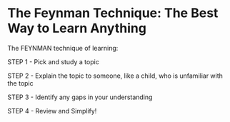 # The Feynman Technique: The Best Way to Learn Anything

The FEYNMAN technique of learning:

STEP 1 - Pick and study a topic

STEP 2 - Explain the topic to someone, like a child, who is unfamiliar with the topic

STEP 3 - Identify any gaps in your understanding

STEP 4 - Review and Simplify!

